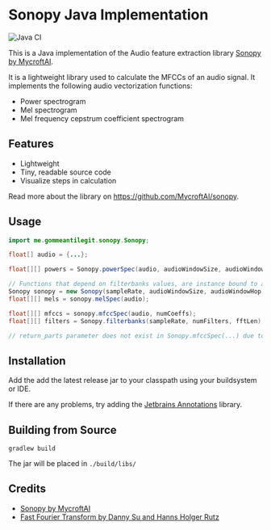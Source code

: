 # Sonopy Java Implementation
![Java CI](https://github.com/GommeAntiLegit/SonopyJava/workflows/Java%20CI/badge.svg?branch=master&event=push)

This is a Java implementation of the Audio feature extraction library
[Sonopy by MycroftAI](https://github.com/MycroftAI/sonopy).

It is a lightweight library used to calculate the MFCCs of an audio signal. 
It implements the following audio vectorization functions:

- Power spectrogram
- Mel spectrogram
- Mel frequency cepstrum coefficient spectrogram

## Features
- Lightweight
- Tiny, readable source code
- Visualize steps in calculation

Read more about the library on https://github.com/MycroftAI/sonopy.

## Usage

```java
import me.gommeantilegit.sonopy.Sonopy;

float[] audio = {...};

float[][] powers = Sonopy.powerSpec(audio, audioWindowSize, audioWindowHop, fftSize); // static function

// Functions that depend on filterbanks values, are instance bound to avoid recalculation with same parameters
Sonopy sonopy = new Sonopy(sampleRate, audioWindowSize, audioWindowHop, fttSize, numFilters);
float[][] mels = sonopy.melSpec(audio);

float[][] mfccs = sonopy.mfccSpec(audio, numCoeffs);
float[][] filters = Sonopy.filterbanks(sampleRate, numFilters, fftLen); // Probably not ever useful

// return_parts parameter does not exist in Sonopy.mfccSpec(...) due to Java language limitations
```

## Installation

Add the add the latest release jar to your classpath using your buildsystem or IDE.

If there are any problems, try adding the [Jetbrains Annotations](https://mvnrepository.com/artifact/org.jetbrains/annotations) library.

## Building from Source

```
gradlew build
```

The jar will be placed in `./build/libs/`

## Credits
- [Sonopy by MycroftAI](https://github.com/MycroftAI/sonopy)
- [Fast Fourier Transform by Danny Su and Hanns Holger Rutz](https://github.com/Sciss/SpeechRecognitionHMM/blob/master/src/main/java/org/ioe/tprsa/audio/feature/FFT.java)
